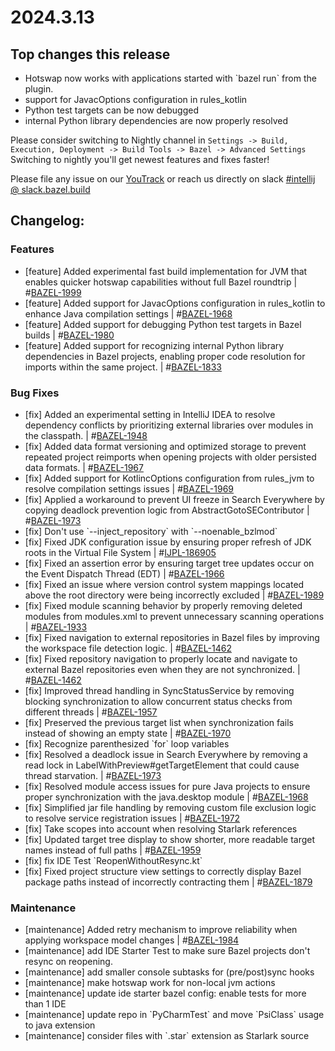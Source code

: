 <!DOCTYPE html> <html lang="en"> <head> <meta charset="UTF-8"> <title>Bazel Plugin 2024.3.13</title> </head> <body> <h1>2024.3.13</h1> <h2>Top changes this release</h2> <ul> <li>Hotswap now works with applications started with `bazel run` from the plugin.</li> <li>support for JavacOptions configuration in rules_kotlin</li> <li>Python test targets can be now debugged</li> <li>internal Python library dependencies are now properly resolved</li> </ul> <p>Please consider switching to Nightly channel in <code>Settings -> Build, Execution, Deployment -> Build Tools -> Bazel -> Advanced Settings</code><br> Switching to nightly you'll get newest features and fixes faster!</p> <p>Please file any issue on our <a href="https://youtrack.jetbrains.com/issues/BAZEL">YouTrack</a> or reach us directly on slack <a href="https://bazelbuild.slack.com/archives/C025SBYFC4E">#intellij @ slack.bazel.build</a></p> <h2>Changelog:</h2> <h3>Features</h3> <ul> <li>[feature] Added experimental fast build implementation for JVM that enables quicker hotswap capabilities without full Bazel roundtrip | #<a href="https://youtrack.jetbrains.com/issue/BAZEL-1999">BAZEL-1999</a></li> <li>[feature] Added support for JavacOptions configuration in rules_kotlin to enhance Java compilation settings | #<a href="https://youtrack.jetbrains.com/issue/BAZEL-1968">BAZEL-1968</a></li> <li>[feature] Added support for debugging Python test targets in Bazel builds | #<a href="https://youtrack.jetbrains.com/issue/BAZEL-1980">BAZEL-1980</a></li> <li>[feature] Added support for recognizing internal Python library dependencies in Bazel projects, enabling proper code resolution for imports within the same project. | #<a href="https://youtrack.jetbrains.com/issue/BAZEL-1833">BAZEL-1833</a></li> </ul> <h3>Bug Fixes</h3> <ul> <li>[fix] Added an experimental setting in IntelliJ IDEA to resolve dependency conflicts by prioritizing external libraries over modules in the classpath. | #<a href="https://youtrack.jetbrains.com/issue/BAZEL-1948">BAZEL-1948</a></li> <li>[fix] Added data format versioning and optimized storage to prevent repeated project reimports when opening projects with older persisted data formats. | #<a href="https://youtrack.jetbrains.com/issue/BAZEL-1967">BAZEL-1967</a></li> <li>[fix] Added support for KotlincOptions configuration from rules_jvm to resolve compilation settings issues | #<a href="https://youtrack.jetbrains.com/issue/BAZEL-1969">BAZEL-1969</a></li> <li>[fix] Applied a workaround to prevent UI freeze in Search Everywhere by copying deadlock prevention logic from AbstractGotoSEContributor | #<a href="https://youtrack.jetbrains.com/issue/BAZEL-1973">BAZEL-1973</a></li> <li>[fix] Don&#x27;t use `--inject_repository` with `--noenable_bzlmod`</li> <li>[fix] Fixed JDK configuration issue by ensuring proper refresh of JDK roots in the Virtual File System | #<a href="https://youtrack.jetbrains.com/issue/IJPL-186905">IJPL-186905</a></li> <li>[fix] Fixed an assertion error by ensuring target tree updates occur on the Event Dispatch Thread (EDT) | #<a href="https://youtrack.jetbrains.com/issue/BAZEL-1966">BAZEL-1966</a></li> <li>[fix] Fixed an issue where version control system mappings located above the root directory were being incorrectly excluded | #<a href="https://youtrack.jetbrains.com/issue/BAZEL-1989">BAZEL-1989</a></li> <li>[fix] Fixed module scanning behavior by properly removing deleted modules from modules.xml to prevent unnecessary scanning operations | #<a href="https://youtrack.jetbrains.com/issue/BAZEL-1933">BAZEL-1933</a></li> <li>[fix] Fixed navigation to external repositories in Bazel files by improving the workspace file detection logic. | #<a href="https://youtrack.jetbrains.com/issue/BAZEL-1462">BAZEL-1462</a></li> <li>[fix] Fixed repository navigation to properly locate and navigate to external Bazel repositories even when they are not synchronized. | #<a href="https://youtrack.jetbrains.com/issue/BAZEL-1462">BAZEL-1462</a></li> <li>[fix] Improved thread handling in SyncStatusService by removing blocking synchronization to allow concurrent status checks from different threads | #<a href="https://youtrack.jetbrains.com/issue/BAZEL-1957">BAZEL-1957</a></li> <li>[fix] Preserved the previous target list when synchronization fails instead of showing an empty state | #<a href="https://youtrack.jetbrains.com/issue/BAZEL-1970">BAZEL-1970</a></li> <li>[fix] Recognize parenthesized `for` loop variables</li> <li>[fix] Resolved a deadlock issue in Search Everywhere by removing a read lock in LabelWithPreview#getTargetElement that could cause thread starvation. | #<a href="https://youtrack.jetbrains.com/issue/BAZEL-1973">BAZEL-1973</a></li> <li>[fix] Resolved module access issues for pure Java projects to ensure proper synchronization with the java.desktop module | #<a href="https://youtrack.jetbrains.com/issue/BAZEL-1968">BAZEL-1968</a></li> <li>[fix] Simplified jar file handling by removing custom file exclusion logic to resolve service registration issues | #<a href="https://youtrack.jetbrains.com/issue/BAZEL-1972">BAZEL-1972</a></li> <li>[fix] Take scopes into account when resolving Starlark references</li> <li>[fix] Updated target tree display to show shorter, more readable target names instead of full paths | #<a href="https://youtrack.jetbrains.com/issue/BAZEL-1959">BAZEL-1959</a></li> <li>[fix] fix IDE Test `ReopenWithoutResync.kt`</li> <li>[fix] Fixed project structure view settings to correctly display Bazel package paths instead of incorrectly contracting them | #<a href="https://youtrack.jetbrains.com/issue/BAZEL-1879">BAZEL-1879</a></li> </ul> <h3>Maintenance</h3> <ul> <li>[maintenance] Added retry mechanism to improve reliability when applying workspace model changes | #<a href="https://youtrack.jetbrains.com/issue/BAZEL-1984">BAZEL-1984</a></li> <li>[maintenance] add IDE Starter Test to make sure Bazel projects don&#x27;t resync on reopening.</li> <li>[maintenance] add smaller console subtasks for (pre/post)sync hooks</li> <li>[maintenance] make hotswap work for non-local jvm actions</li> <li>[maintenance] update ide starter bazel config: enable tests for more than 1 IDE</li> <li>[maintenance] update repo in `PyCharmTest` and move `PsiClass` usage to java extension</li> <li>[maintenance] consider files with `.star` extension as Starlark source</li> </ul> </body> </html>